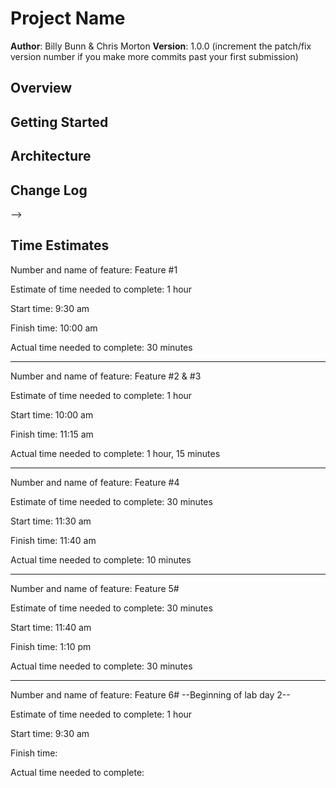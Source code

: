 # Project Name

**Author**: Billy Bunn & Chris Morton
**Version**: 1.0.0 (increment the patch/fix version number if you make more commits past your first submission)

## Overview
<!-- Provide a high level overview of what this application is and why you are building it, beyond the fact that it's an assignment for a Code Fellows 301 class. (i.e. What's your problem domain?) -->

## Getting Started
<!-- What are the steps that a user must take in order to build this app on their own machine and get it running? -->

## Architecture
<!-- Provide a detailed description of the application design. What technologies (languages, libraries, etc) you're using, and any other relevant design information. -->

## Change Log
<!-- Use this area to document the iterative changes made to your application as each feature is successfully implemented. Use time stamps. Here's an examples:

01-01-2001 4:59pm - Application now has a fully-functional express server, with GET and POST routes for the book resource.

## Credits and Collaborations
<!-- Give credit (and a link) to other people or resources that helped you build this application. -->
-->

## Time Estimates
<!-- For each of the features listed on the Trello board, make an estimate of the time it will take you to complete the feature, and record your start and finish times for that feature. -->
Number and name of feature: Feature #1

Estimate of time needed to complete: 1 hour

Start time: 9:30 am

Finish time: 10:00 am

Actual time needed to complete: 30 minutes

---
Number and name of feature: Feature #2 & #3

Estimate of time needed to complete: 1 hour

Start time: 10:00 am

Finish time: 11:15 am

Actual time needed to complete: 1 hour, 15 minutes

---
Number and name of feature: Feature #4

Estimate of time needed to complete: 30 minutes

Start time: 11:30 am

Finish time: 11:40 am

Actual time needed to complete: 10 minutes

---
Number and name of feature: Feature 5#

Estimate of time needed to complete: 30 minutes

Start time: 11:40 am

Finish time: 1:10 pm

Actual time needed to complete: 30 minutes

---
Number and name of feature: Feature 6#  --Beginning of lab day 2--

Estimate of time needed to complete: 1 hour

Start time: 9:30 am

Finish time: 

Actual time needed to complete: